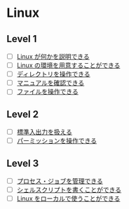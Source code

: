 # Linux

## Level 1

- [ ] [Linux が何かを説明できる](/quest/technologies/linux/LINUX.md)
- [ ] [Linux の環境を用意することができる](/quest/technologies/linux/ENVIRONMENT.md)
- [ ] [ディレクトリを操作できる](/quest/technologies/linux/DIRECTORY.md)
- [ ] [マニュアルを確認できる](/quest/technologies/linux/MAN.md)
- [ ] [ファイルを操作できる](/quest/technologies/linux/FILE.md)

## Level 2

- [ ] [標準入出力を扱える](/quest/technologies/linux/STANDARD.md)
- [ ] [パーミッションを操作できる](/quest/technologies/linux/PERMISSION.md)

## Level 3

- [ ] [プロセス・ジョブを管理できる](/quest/technologies/linux/PROCESS.md)
- [ ] [シェルスクリプトを書くことができる](/quest/technologies/linux/SHELLSCRIPT.md)
- [ ] [Linux をローカルで使うことができる](/quest/technologies/linux/USE_LINUX.md)
